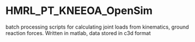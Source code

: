 # HMRL_PT_KNEEOA_OpenSim
batch processing scripts for calculating joint loads from kinematics, ground reaction forces. Written in matlab, data stored in c3d format

